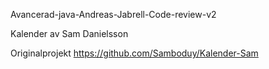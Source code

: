 Avancerad-java-Andreas-Jabrell-Code-review-v2

Kalender av Sam Danielsson

Originalprojekt https://github.com/Samboduy/Kalender-Sam
